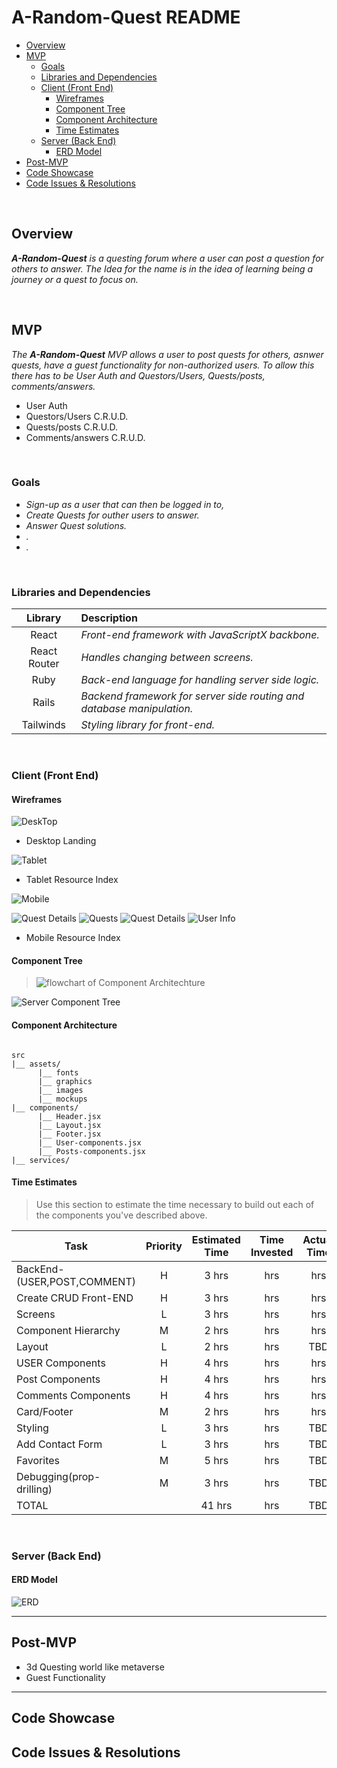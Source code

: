# A-Random-Quest README

- [Overview](#overview)
- [MVP](#mvp)
  - [Goals](#goals)
  - [Libraries and Dependencies](#libraries-and-dependencies)
  - [Client (Front End)](#client-front-end)
    - [Wireframes](#wireframes)
    - [Component Tree](#component-tree)
    - [Component Architecture](#component-architecture)
    - [Time Estimates](#time-estimates)
  - [Server (Back End)](#server-back-end)
    - [ERD Model](#erd-model)
- [Post-MVP](#post-mvp)
- [Code Showcase](#code-showcase)
- [Code Issues & Resolutions](#code-issues--resolutions)

<br>

## Overview

_**A-Random-Quest** is a questing forum where a user can post a question for others to answer. The Idea for the name is in the idea of learning being a journey or a quest to focus on._

<br>

## MVP

_The **A-Random-Quest** MVP allows a user to post quests for others, asnwer quests, have a guest functionality for non-authorized users. To allow this there has to be User Auth and Questors/Users, Quests/posts, comments/answers._

- User Auth
- Questors/Users C.R.U.D.
- Quests/posts C.R.U.D.
- Comments/answers C.R.U.D.

<br>

### Goals

- _Sign-up as a user that can then be logged in to,_
- _Create Quests for outher users to answer._
- _Answer Quest solutions._
- _._
- _._

<br>

### Libraries and Dependencies

|   Library    | Description                                                            |
| :----------: | :--------------------------------------------------------------------- |
|    React     | _Front-end framework with JavaScriptX backbone._                       |
| React Router | _Handles changing between screens._                                    |
|     Ruby     | _Back-end language for handling server side logic._                    |
|    Rails     | _Backend framework for server side routing and database manipulation._ |
|  Tailwinds   | _Styling library for front-end._                                       |

<br>

### Client (Front End)

#### Wireframes

![DeskTop](<https://github.com/mike701/A-Random-Quest/blob/2e000d645ea379a3451a59e84845e711639caca9/Desktop%20A.R.Q.%20(3).png>)

- Desktop Landing

![Tablet](<https://github.com/mike701/A-Random-Quest/blob/2e000d645ea379a3451a59e84845e711639caca9/Desktop%20A.R.Q.%20(5).png>)

- Tablet Resource Index

![Mobile](<https://github.com/mike701/A-Random-Quest/blob/2e000d645ea379a3451a59e84845e711639caca9/Desktop%20A.R.Q.%20(4).png>)

![Quest Details]()
![Quests]()
![Quest Details]()
![User Info]()

- Mobile Resource Index

#### Component Tree

> ![flowchart of Component Architechture](https://github.com/mike701/A-Random-Quest/blob/553e6094c98fd8a9a6a20d1eff7b0a1bb09d3692/A.R.Q.%20component%20Hierarchy.png)

![Server Component Tree](https://gist.git.generalassemb.ly/davidtwhitlatch/414107e2560ae0bb65e233570f2fe056#file-component-tree-png)

#### Component Architecture

```structure

src
|__ assets/
      |__ fonts
      |__ graphics
      |__ images
      |__ mockups
|__ components/
      |__ Header.jsx
      |__ Layout.jsx
      |__ Footer.jsx
      |__ User-components.jsx
      |__ Posts-components.jsx
|__ services/

```

#### Time Estimates

> Use this section to estimate the time necessary to build out each of the components you've described above.

| Task                        | Priority | Estimated Time | Time Invested | Actual Time |
| --------------------------- | :------: | :------------: | :-----------: | :---------: |
| BackEnd-(USER,POST,COMMENT) |    H     |     3 hrs      |      hrs      |     hrs     |
| Create CRUD Front-END       |    H     |     3 hrs      |      hrs      |     hrs     |
| Screens                     |    L     |     3 hrs      |      hrs      |     hrs     |
| Component Hierarchy         |    M     |     2 hrs      |      hrs      |     hrs     |
| Layout                      |    L     |     2 hrs      |      hrs      |     TBD     |
| USER Components             |    H     |     4 hrs      |      hrs      |     hrs     |
| Post Components             |    H     |     4 hrs      |      hrs      |     hrs     |
| Comments Components         |    H     |     4 hrs      |      hrs      |     hrs     |
| Card/Footer                 |    M     |     2 hrs      |      hrs      |     hrs     |
| Styling                     |    L     |     3 hrs      |      hrs      |     TBD     |
| Add Contact Form            |    L     |     3 hrs      |      hrs      |     TBD     |
| Favorites                   |    M     |     5 hrs      |      hrs      |     TBD     |
| Debugging(prop-drilling)    |    M     |     3 hrs      |      hrs      |     TBD     |
| TOTAL                       |          |     41 hrs     |      hrs      |     TBD     |

<br>

### Server (Back End)

#### ERD Model

![ERD](https://github.com/mike701/A-Random-Quest/blob/1c10ea407a3e1a253bb15cb9e8098836f0d9ba45/assets/ERD.drawio.png)
<br>

---

## Post-MVP

- 3d Questing world like metaverse
- Guest Functionality

---

## Code Showcase

## Code Issues & Resolutions
